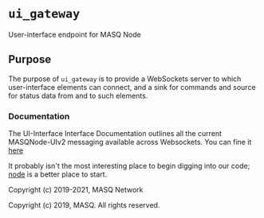 # `ui_gateway`
User-interface endpoint for MASQ Node

## Purpose
The purpose of `ui_gateway` is to provide a WebSockets server to which user-interface elements can 
connect, and a sink for commands and source for status data from and to such elements.

### Documentation
The UI-Interface Interface Documentation outlines all the current MASQNode-UIv2 messaging available across Websockets.
You can fine it [here](https://github.com/MASQ-Project/Node/blob/master/USER-INTERFACE-INTERFACE.md)


It probably isn't the most interesting place to begin digging into our code;
[node](https://github.com/MASQ-Project/Node/tree/master/node)
is a better place to start.

Copyright (c) 2019-2021, MASQ Network

Copyright (c) 2019, MASQ. All rights reserved.
